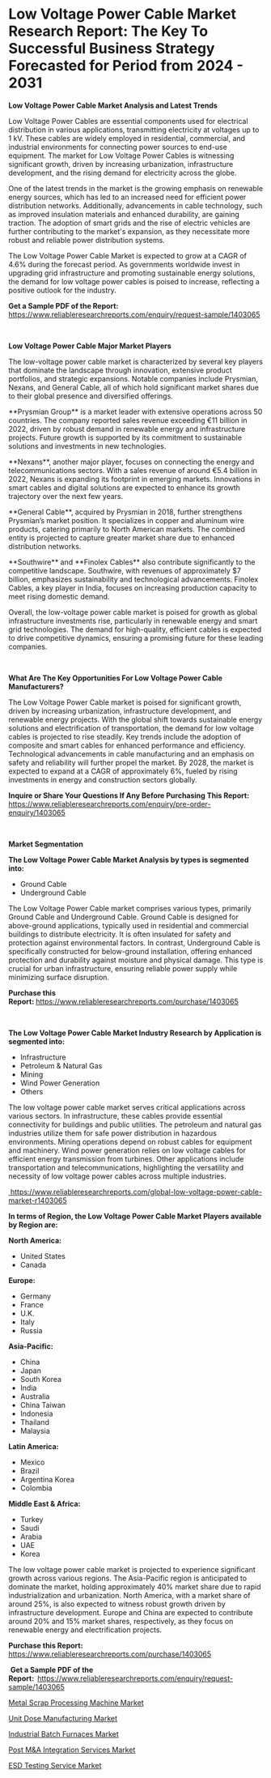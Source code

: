 <p><h1>Low Voltage Power Cable Market Research Report: The Key To Successful Business Strategy Forecasted for Period from 2024 - 2031</h1></p><p><strong>Low Voltage Power Cable Market Analysis and Latest Trends</strong></p>
<p><p>Low Voltage Power Cables are essential components used for electrical distribution in various applications, transmitting electricity at voltages up to 1 kV. These cables are widely employed in residential, commercial, and industrial environments for connecting power sources to end-use equipment. The market for Low Voltage Power Cables is witnessing significant growth, driven by increasing urbanization, infrastructure development, and the rising demand for electricity across the globe.</p><p>One of the latest trends in the market is the growing emphasis on renewable energy sources, which has led to an increased need for efficient power distribution networks. Additionally, advancements in cable technology, such as improved insulation materials and enhanced durability, are gaining traction. The adoption of smart grids and the rise of electric vehicles are further contributing to the market's expansion, as they necessitate more robust and reliable power distribution systems.</p><p>The Low Voltage Power Cable Market is expected to grow at a CAGR of 4.6% during the forecast period. As governments worldwide invest in upgrading grid infrastructure and promoting sustainable energy solutions, the demand for low voltage power cables is poised to increase, reflecting a positive outlook for the industry.</p></p>
<p><strong>Get a Sample PDF of the Report:&nbsp;</strong> <a href="https://www.reliableresearchreports.com/enquiry/request-sample/1403065?utm_campaign=1735&utm_medium=2&utm_source=Github&utm_content=ia&utm_term=23102024&utm_id=low-voltage-power-cable">https://www.reliableresearchreports.com/enquiry/request-sample/1403065</a></p>
<p>&nbsp;</p>
<p><strong>Low Voltage Power Cable Major Market Players</strong></p>
<p><p>The low-voltage power cable market is characterized by several key players that dominate the landscape through innovation, extensive product portfolios, and strategic expansions. Notable companies include Prysmian, Nexans, and General Cable, all of which hold significant market shares due to their global presence and diversified offerings.</p><p>**Prysmian Group** is a market leader with extensive operations across 50 countries. The company reported sales revenue exceeding €11 billion in 2022, driven by robust demand in renewable energy and infrastructure projects. Future growth is supported by its commitment to sustainable solutions and investments in new technologies.</p><p>**Nexans**, another major player, focuses on connecting the energy and telecommunications sectors. With a sales revenue of around €5.4 billion in 2022, Nexans is expanding its footprint in emerging markets. Innovations in smart cables and digital solutions are expected to enhance its growth trajectory over the next few years.</p><p>**General Cable**, acquired by Prysmian in 2018, further strengthens Prysmian’s market position. It specializes in copper and aluminum wire products, catering primarily to North American markets. The combined entity is projected to capture greater market share due to enhanced distribution networks.</p><p>**Southwire** and **Finolex Cables** also contribute significantly to the competitive landscape. Southwire, with revenues of approximately $7 billion, emphasizes sustainability and technological advancements. Finolex Cables, a key player in India, focuses on increasing production capacity to meet rising domestic demand.</p><p>Overall, the low-voltage power cable market is poised for growth as global infrastructure investments rise, particularly in renewable energy and smart grid technologies. The demand for high-quality, efficient cables is expected to drive competitive dynamics, ensuring a promising future for these leading companies.</p></p>
<p>&nbsp;</p>
<p><strong>What Are The Key Opportunities For Low Voltage Power Cable Manufacturers?</strong></p>
<p><p>The Low Voltage Power Cable market is poised for significant growth, driven by increasing urbanization, infrastructure development, and renewable energy projects. With the global shift towards sustainable energy solutions and electrification of transportation, the demand for low voltage cables is projected to rise steadily. Key trends include the adoption of composite and smart cables for enhanced performance and efficiency. Technological advancements in cable manufacturing and an emphasis on safety and reliability will further propel the market. By 2028, the market is expected to expand at a CAGR of approximately 6%, fueled by rising investments in energy and construction sectors globally.</p></p>
<p><strong>Inquire or Share Your Questions If Any Before Purchasing This Report:</strong> <a href="https://www.reliableresearchreports.com/enquiry/pre-order-enquiry/1403065?utm_campaign=1735&utm_medium=2&utm_source=Github&utm_content=ia&utm_term=23102024&utm_id=low-voltage-power-cable">https://www.reliableresearchreports.com/enquiry/pre-order-enquiry/1403065</a></p>
<p>&nbsp;</p>
<p><strong>Market Segmentation</strong></p>
<p><strong>The Low Voltage Power Cable Market Analysis by types is segmented into:</strong></p>
<p><ul><li>Ground Cable</li><li>Underground Cable</li></ul></p>
<p><p>The Low Voltage Power Cable market comprises various types, primarily Ground Cable and Underground Cable. Ground Cable is designed for above-ground applications, typically used in residential and commercial buildings to distribute electricity. It is often insulated for safety and protection against environmental factors. In contrast, Underground Cable is specifically constructed for below-ground installation, offering enhanced protection and durability against moisture and physical damage. This type is crucial for urban infrastructure, ensuring reliable power supply while minimizing surface disruption.</p></p>
<p><strong>Purchase this Report:&nbsp;</strong><a href="https://www.reliableresearchreports.com/purchase/1403065?utm_campaign=1735&utm_medium=2&utm_source=Github&utm_content=ia&utm_term=23102024&utm_id=low-voltage-power-cable">https://www.reliableresearchreports.com/purchase/1403065</a></p>
<p>&nbsp;</p>
<p><strong>The Low Voltage Power Cable Market Industry Research by Application is segmented into:</strong></p>
<p><ul><li>Infrastructure</li><li>Petroleum & Natural Gas</li><li>Mining</li><li>Wind Power Generation</li><li>Others</li></ul></p>
<p><p>The low voltage power cable market serves critical applications across various sectors. In infrastructure, these cables provide essential connectivity for buildings and public utilities. The petroleum and natural gas industries utilize them for safe power distribution in hazardous environments. Mining operations depend on robust cables for equipment and machinery. Wind power generation relies on low voltage cables for efficient energy transmission from turbines. Other applications include transportation and telecommunications, highlighting the versatility and necessity of low voltage power cables across multiple industries.</p></p>
<p><a href="https://www.reliableresearchreports.com/global-low-voltage-power-cable-market-r1403065?utm_campaign=1735&utm_medium=2&utm_source=Github&utm_content=ia&utm_term=23102024&utm_id=low-voltage-power-cable">&nbsp;https://www.reliableresearchreports.com/global-low-voltage-power-cable-market-r1403065</a></p>
<p><strong>In terms of Region, the Low Voltage Power Cable Market Players available by Region are:</strong></p>
<p>
    <p> <strong> North America: </strong>
        <ul>
            <li>United States</li>
            <li>Canada</li>
        </ul>
        </p> 
    <p> <strong> Europe: </strong>
        <ul>
            <li>Germany</li>
            <li>France</li>
            <li>U.K.</li>
            <li>Italy</li>
            <li>Russia</li>
        </ul>
        </p> 
    <p> <strong> Asia-Pacific: </strong>
        <ul>
            <li>China</li>
            <li>Japan</li>
            <li>South Korea</li>
            <li>India</li>
            <li>Australia</li>
            <li>China Taiwan</li>
            <li>Indonesia</li>
            <li>Thailand</li>
            <li>Malaysia</li>
        </ul>
        </p> 
    <p> <strong> Latin America: </strong>
        <ul>
            <li>Mexico</li>
            <li>Brazil</li>
            <li>Argentina Korea</li>
            <li>Colombia</li>
        </ul>
        </p> 
    <p> <strong> Middle East & Africa: </strong>
        <ul>
            <li>Turkey</li>
            <li>Saudi</li>
            <li>Arabia</li>
            <li>UAE</li>
            <li>Korea</li>
        </ul>
    </p>
    </p>
<p><p>The low voltage power cable market is projected to experience significant growth across various regions. The Asia-Pacific region is anticipated to dominate the market, holding approximately 40% market share due to rapid industrialization and urbanization. North America, with a market share of around 25%, is also expected to witness robust growth driven by infrastructure development. Europe and China are expected to contribute around 20% and 15% market shares, respectively, as they focus on renewable energy and electrification projects.</p></p>
<p><strong>Purchase this Report: </strong><a href="https://www.reliableresearchreports.com/purchase/1403065?utm_campaign=1735&utm_medium=2&utm_source=Github&utm_content=ia&utm_term=23102024&utm_id=low-voltage-power-cable">https://www.reliableresearchreports.com/purchase/1403065</a></p>
<p>&nbsp;<strong>Get a Sample PDF of the Report:&nbsp;&nbsp;</strong><a href="https://www.reliableresearchreports.com/enquiry/request-sample/1403065?utm_campaign=1735&utm_medium=2&utm_source=Github&utm_content=ia&utm_term=23102024&utm_id=low-voltage-power-cable">https://www.reliableresearchreports.com/enquiry/request-sample/1403065</a></p>
<p><strong></strong></p>
<p><p><a href="https://www.linkedin.com/pulse/global-metal-scrap-processing-machine-market-opportunities-q1cuf?utm_campaign=1735&utm_medium=2&utm_source=Github&utm_content=ia&utm_term=23102024&utm_id=low-voltage-power-cable">Metal Scrap Processing Machine Market</a></p><p><a href="https://www.linkedin.com/pulse/sustainability-trends-unit-dose-manufacturing-industry-jow0f?utm_campaign=1735&utm_medium=2&utm_source=Github&utm_content=ia&utm_term=23102024&utm_id=low-voltage-power-cable">Unit Dose Manufacturing Market</a></p><p><a href="https://www.linkedin.com/pulse/industrial-batch-furnaces-market-segmentation-geographical-ua9df?utm_campaign=1735&utm_medium=2&utm_source=Github&utm_content=ia&utm_term=23102024&utm_id=low-voltage-power-cable">Industrial Batch Furnaces Market</a></p><p><a href="https://www.linkedin.com/pulse/driving-forces-global-post-ma-integration-services-market-dvqqe?utm_campaign=1735&utm_medium=2&utm_source=Github&utm_content=ia&utm_term=23102024&utm_id=low-voltage-power-cable">Post M&A Integration Services Market</a></p><p><a href="https://www.linkedin.com/pulse/esd-testing-service-market-investigation-industry-evolution-forecast-vb33e?utm_campaign=1735&utm_medium=2&utm_source=Github&utm_content=ia&utm_term=23102024&utm_id=low-voltage-power-cable">ESD Testing Service Market</a></p></p>